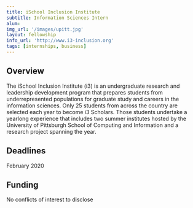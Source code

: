 ```yaml
---
title: iSchool Inclusion Institute
subtitle: Information Sciences Intern
alum:
img_url: '/images/upitt.jpg'
layout: fellowship
info_url: 'http://www.i3-inclusion.org'
tags: [internships, business]
---
```

## Overview
The iSchool Inclusion Institute (i3) is an undergraduate research and leadership development program that prepares students from underrepresented populations for graduate study and careers in the information sciences. Only 25 students from across the country are selected each year to become i3 Scholars. Those students undertake a yearlong experience that includes two summer institutes hosted by the University of Pittsburgh School of Computing and Information and a research project spanning the year.

## Deadlines
February 2020

## Funding
No conflicts of interest to disclose
